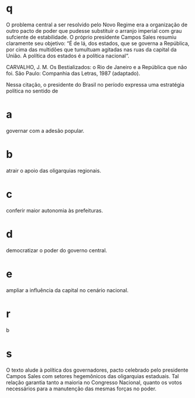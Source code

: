 # q
O problema central a ser resolvido pelo Novo Regime era a organização de outro pacto de poder que pudesse substituir o arranjo imperial com grau sufciente de estabilidade. O próprio presidente Campos Sales resumiu claramente seu objetivo: “É de lá, dos estados, que se governa a República, por cima das multidões que tumultuam agitadas nas ruas da capital da União. A política dos estados é a política nacional“.

CARVALHO, J. M. Os Bestializados: o Rio de Janeiro e a República que não foi. São Paulo: Companhia das Letras, 1987 (adaptado).

Nessa citação, o presidente do Brasil no período expressa uma estratégia política no sentido de

# a
governar com a adesão popular.

# b
atrair o apoio das oligarquias regionais.

# c
conferir maior autonomia às prefeituras.

# d
democratizar o poder do governo central.

# e
ampliar a influência da capital no cenário nacional.

# r
b

# s
O texto alude à política dos governadores, pacto celebrado pelo presidente Campos Sales com setores hegemônicos das oligarquias estaduais. Tal relação garantia tanto a maioria no Congresso Nacional, quanto os votos necessários para a manutenção das mesmas forças no poder.
